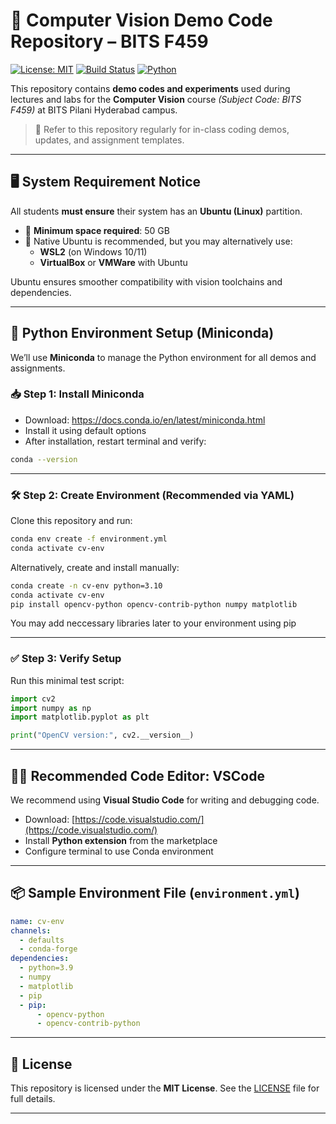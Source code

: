 
# 📸 Computer Vision Demo Code Repository – BITS F459

[![License: MIT](https://img.shields.io/badge/License-MIT-green.svg)](LICENSE)
[![Build Status](https://img.shields.io/badge/build-passing-brightgreen.svg)]()
[![Python](https://img.shields.io/badge/python-3.9+-blue.svg)]()

This repository contains **demo codes and experiments** used during lectures and labs for the **Computer Vision** course *(Subject Code: BITS F459)* at BITS Pilani Hyderabad campus.

> 📌 Refer to this repository regularly for in-class coding demos, updates, and assignment templates.

---

## 🖥️ System Requirement Notice

All students **must ensure** their system has an **Ubuntu (Linux)** partition.

- 💾 **Minimum space required**: 50 GB
- 🐧 Native Ubuntu is recommended, but you may alternatively use:
  - **WSL2** (on Windows 10/11)
  - **VirtualBox** or **VMWare** with Ubuntu

Ubuntu ensures smoother compatibility with vision toolchains and dependencies.

---

## 🐍 Python Environment Setup (Miniconda)

We’ll use **Miniconda** to manage the Python environment for all demos and assignments.

### 📥 Step 1: Install Miniconda

- Download: https://docs.conda.io/en/latest/miniconda.html
- Install it using default options
- After installation, restart terminal and verify:

```bash
conda --version
````

---

### 🛠️ Step 2: Create Environment (Recommended via YAML)

Clone this repository and run:

```bash
conda env create -f environment.yml
conda activate cv-env
```

Alternatively, create and install manually:

```bash
conda create -n cv-env python=3.10
conda activate cv-env
pip install opencv-python opencv-contrib-python numpy matplotlib
```
You may add neccessary libraries later to your environment using pip

---

### ✅ Step 3: Verify Setup

Run this minimal test script:

```python
import cv2
import numpy as np
import matplotlib.pyplot as plt

print("OpenCV version:", cv2.__version__)
```

---

## 🧑‍💻 Recommended Code Editor: VSCode

We recommend using **Visual Studio Code** for writing and debugging code.

* Download: [https://code.visualstudio.com/](https://code.visualstudio.com/)
* Install **Python extension** from the marketplace
* Configure terminal to use Conda environment


---

## 📦 Sample Environment File (`environment.yml`)

```yaml
name: cv-env
channels:
  - defaults
  - conda-forge
dependencies:
  - python=3.9
  - numpy
  - matplotlib
  - pip
  - pip:
      - opencv-python
      - opencv-contrib-python
```

---

## 📄 License

This repository is licensed under the **MIT License**. See the [LICENSE](LICENSE) file for full details.

---


